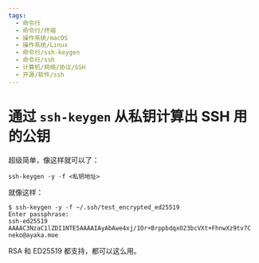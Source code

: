 ```yaml
---
tags:
  - 命令行
  - 命令行/终端
  - 操作系统/macOS
  - 操作系统/Linux
  - 命令行/ssh-keygen
  - 命令行/ssh
  - 计算机/网络/协议/SSH
  - 开源/软件/ssh
---
```

# 通过 `ssh-keygen` 从私钥计算出 SSH 用的公钥

超级简单，像这样就可以了：

```shell
ssh-keygen -y -f <私钥地址>
```

就像这样：

```shell
$ ssh-keygen -y -f ~/.ssh/test_encrypted_ed25519
Enter passphrase:
ssh-ed25519 AAAAC3NzaC1lZDI1NTE5AAAAIAyAbAwe4xj/1Or+BrppbdqxO23bcVXt+FhnwXz9tv7C neko@ayaka.moe
```

RSA 和 ED25519 都支持，都可以这么用。
